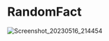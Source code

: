 # RandomFact
![Screenshot_20230516_214454](https://github.com/howru42/RandomFact/assets/28248029/c2b7cf9d-aef6-4128-ab9d-306e5478f3be)
